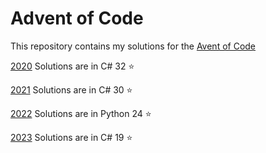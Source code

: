 # Advent of Code

This repository contains my solutions for the [Avent of Code](https://adventofcode.com/)

[2020](https://github.com/AdeZwart/advent-of-code/tree/main/2020/dotnet)
Solutions are in C#
32 :star:

[2021](https://github.com/AdeZwart/advent-of-code/tree/main/2021/dotnet)
Solutions are in C#
30 :star:

[2022](https://github.com/AdeZwart/advent-of-code/tree/main/2022/Python)
Solutions are in Python
24 :star:

[2023](Https://github.com/AdeZwart/advent-of-code/tree/main/2023/dotnet)
Solutions are in C#
19 :star:
